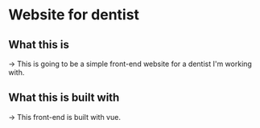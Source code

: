 # Website for dentist

## What this is
-> This is going to be a simple front-end website for a dentist I'm working with.

## What this is built with
-> This front-end is built with vue.
